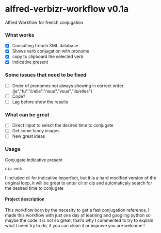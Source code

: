 alfred-verbizr-workflow v0.1a
=======================

Alfred Workflow for french conjugation

### What works 

- [x] Consulting french XML database
- [x] Shows verb conjugation with pronoms
- [x] copy to clipboard the selected verb
- [x] Indicative present

### Some issues that need to be fixed

- [ ] Order of pronomns not always showing in correct order. (je","tu","il/elle","nous","vous","ils/elles")
- [ ] Code?
- [ ] Lag before show the results

### What can be great

- [ ] Direct input to select the desired time to conjugate
- [ ] Get some fancy images
- [ ] New great ideas

### Usage

Conjugate Indicative present
```
cip verb
```

I included cii for indicative imperfect, but it is a hard modified version of the original loop, it will be great to enter cii or cip and automaticaly search for the desired time to conjugate

#### Project description

This workflow born by the necesity to get a fast conjugation reference, I made this workflow with just one day of learning and googling python so maybe the code it is not so great, that's why I commented to try to explain what I need try to do, if you can clean it or improve you are welcome !